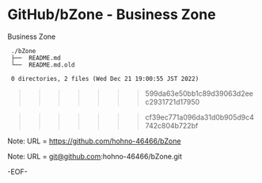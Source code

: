 # GitHub/bZone - Business Zone

Business Zone

     ./bZone
     ├──  README.md
     └──  README.md.old
     
     0 directories, 2 files (Wed Dec 21 19:00:55 JST 2022)


>>>>>>> 599da63e50bb1c89d39063d2eec2931721d17950

>>>>>>> cf39ec771a096da31d0b905d9c4742c804b722bf

Note: URL = https://github.com/hohno-46466/bZone

Note: URL = git@github.com:hohno-46466/bZone.git

-EOF-
